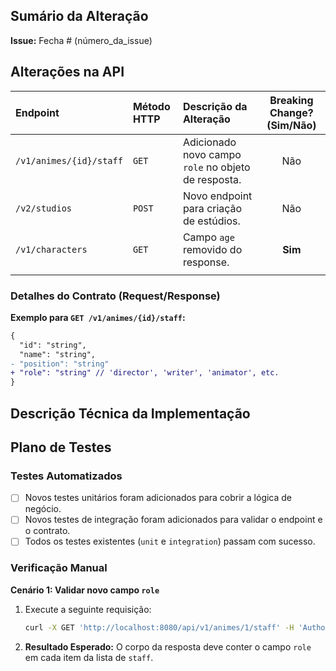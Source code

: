 ## Sumário da Alteração

**Issue:** Fecha # (número_da_issue)

## Alterações na API

| Endpoint | Método HTTP | Descrição da Alteração | Breaking Change? (Sim/Não) |
| :--- | :--- | :--- | :---: |
| `/v1/animes/{id}/staff` | `GET` | Adicionado novo campo `role` no objeto de resposta. | Não |
| `/v2/studios` | `POST` | Novo endpoint para criação de estúdios. | Não |
| `/v1/characters` | `GET` | Campo `age` removido do response. | **Sim** |
| | | | |

### Detalhes do Contrato (Request/Response)

**Exemplo para `GET /v1/animes/{id}/staff`:**
```diff
{
  "id": "string",
  "name": "string",
- "position": "string"
+ "role": "string" // 'director', 'writer', 'animator', etc.
}
```

## Descrição Técnica da Implementação

## Plano de Testes

### Testes Automatizados
- [ ] Novos testes unitários foram adicionados para cobrir a lógica de negócio.
- [ ] Novos testes de integração foram adicionados para validar o endpoint e o contrato.
- [ ] Todos os testes existentes (`unit` e `integration`) passam com sucesso.

### Verificação Manual
**Cenário 1: Validar novo campo `role`**
1. Execute a seguinte requisição:
   ```bash
   curl -X GET 'http://localhost:8080/api/v1/animes/1/staff' -H 'Authorization: Bearer <seu_token>'
   ```
2. **Resultado Esperado:** O corpo da resposta deve conter o campo `role` em cada item da lista de `staff`.
